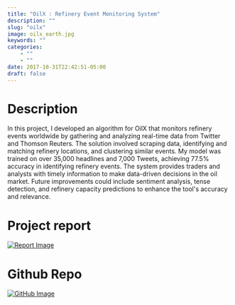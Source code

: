 ```yaml
---
title: "OilX : Refinery Event Monitoring System"
description: ""
slug: "oilx"
image: oilx_earth.jpg
keywords: ""
categories: 
    - ""
    - ""
date: 2017-10-31T22:42:51-05:00
draft: false
---
```


# **Description**

In this project, I developed an algorithm for OilX that monitors refinery events worldwide by gathering and analyzing real-time data from Twitter and Thomson Reuters. The solution involved scraping data, identifying and matching refinery locations, and clustering similar events. My model was trained on over 35,000 headlines and 7,000 Tweets, achieving 77.5% accuracy in identifying refinery events. The system provides traders and analysts with timely information to make data-driven decisions in the oil market. Future improvements could include sentiment analysis, tense detection, and refinery capacity predictions to enhance the tool's accuracy and relevance.

# **Project report**

[![Report Image](/img/blogs/report.jpeg)](../projects/london_lab/oilx.pdf)


# **Github Repo**

[![GitHub Image](/img/blogs/github.png)](https://github.com/OthmanBensoudaKoraichi/london_lab)
